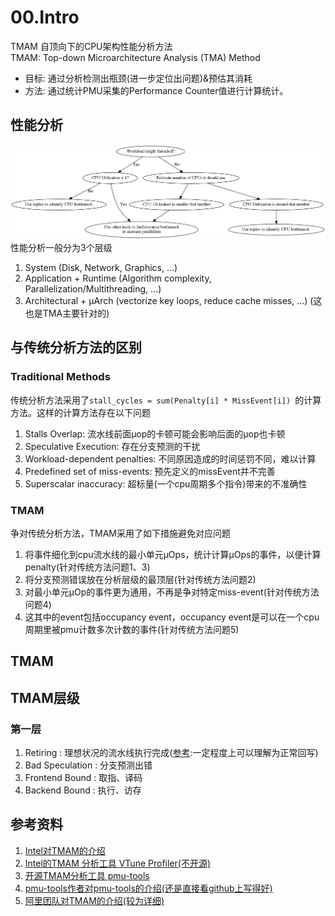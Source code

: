 # 00.Intro
TMAM 自顶向下的CPU架构性能分析方法  
TMAM: Top-down Microarchitecture Analysis (TMA) Method  
- 目标: 通过分析检测出瓶颈(进一步定位出问题)&预估其消耗
- 方法: 通过统计PMU采集的Performance Counter值进行计算统计。
## 性能分析
![使用TMAM之前的系统性能瓶颈分析](BeforeUsingTMAM.png)
性能分析一般分为3个层级
1. System (Disk, Network, Graphics, ...)
2. Application + Runtime (Algorithm complexity, Parallelization/Multithreading, ...)
3. Architectural + μArch (vectorize key loops, reduce cache misses, ...) (这也是TMA主要针对的)
## 与传统分析方法的区别
### Traditional Methods
传统分析方法采用了`stall_cycles = sum(Penalty[i] * MissEvent[i]) `的计算方法。这样的计算方法存在以下问题
1. Stalls Overlap: 流水线前面μop的卡顿可能会影响后面的μop也卡顿
2. Speculative Execution: 存在分支预测的干扰
3. Workload-dependent penalties: 不同原因造成的时间惩罚不同，难以计算
4. Predefined set of miss-events: 预先定义的missEvent并不完善
5. Superscalar inaccuracy: 超标量(一个cpu周期多个指令)带来的不准确性
### TMAM
争对传统分析方法，TMAM采用了如下措施避免对应问题
1. 将事件细化到cpu流水线的最小单元μOps，统计计算μOps的事件，以便计算penalty(针对传统方法问题1、3)
2. 将分支预测错误放在分析层级的最顶层(针对传统方法问题2)
3. 对最小单元μOp的事件更为通用，不再是争对特定miss-event(针对传统方法问题4)
4. 这其中的event包括occupancy event，occupancy event是可以在一个cpu周期里被pmu计数多次计数的事件(针对传统方法问题5)
## TMAM
## TMAM层级
### 第一层
1. Retiring : 理想状况的流水线执行完成([参考](https://stackoverflow.com/questions/22368835/what-does-intel-mean-by-retired):一定程度上可以理解为正常回写)
2. Bad Speculation : 分支预测出错
3. Frontend Bound : 取指、译码
4. Backend Bound : 执行、访存

## 参考资料
1. [Intel对TMAM的介绍](https://software.intel.com/content/www/us/en/develop/documentation/vtune-cookbook/top/methodologies/top-down-microarchitecture-analysis-method.html)
2. [Intel的TMAM 分析工具 VTune Profiler(不开源)](https://software.intel.com/content/www/us/en/develop/documentation/get-started-with-vtune/top.html)
3. [开源TMAM分析工具 pmu-tools](https://github.com/andikleen/pmu-tools/wiki/toplev-manual)
4. [pmu-tools作者对pmu-tools的介绍(还是直接看github上写得好)](http://halobates.de/blog/p/245)
5. [阿里团队对TMAM的介绍(较为详细)](https://kernel.taobao.org/2019/03/Top-down-Microarchitecture-Analysis-Method/)


